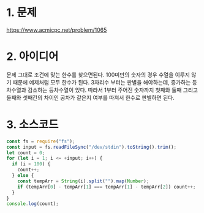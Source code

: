 # 1. 문제

https://www.acmicpc.net/problem/1065

# 2. 아이디어

문제 그대로 조건에 맞는 한수를 찾으면된다. 100미만의 숫자의 경우 수열을 이루지 않기 때문에 예제처럼 모두 한수가 된다. 3자리수 부터는 판별을 해야하는데, 증가하는 등차수열과 감소하는 등차수열이 있다. 따라서 1부터 주어진 숫자까지 첫째와 둘째 그리고 둘째와 셋째간의 차이인 공차가 같은지 여부를 따져서 한수로 판별하면 된다.

# 3. 소스코드

```javascript
const fs = require("fs");
const input = fs.readFileSync("/dev/stdin").toString().trim();
let count = 0;
for (let i = 1; i <= +input; i++) {
  if (i < 100) {
    count++;
  } else {
    const tempArr = String(i).split("").map(Number);
    if (tempArr[0] - tempArr[1] === tempArr[1] - tempArr[2]) count++;
  }
}
console.log(count);
```
